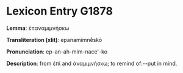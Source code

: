 # Lexicon Entry G1878

**Lemma**: ἐπαναμιμνήσκω

**Transliteration (xlit)**: epanamimnḗskō

**Pronunciation**: ep-an-ah-mim-nace'-ko

**Description**:
from ἐπί and ἀναμιμνήσκω; to remind of:--put in mind.
